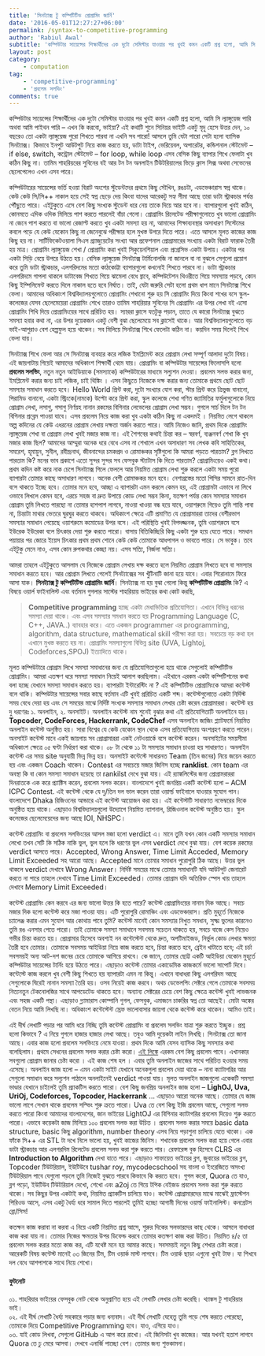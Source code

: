 ```yaml
---
title: 'সিনট্যাক্স টু কম্পিটিটিভ প্রোগ্রামিং জার্নি'
date: '2016-05-01T12:27:27+06:00'
permalink: /syntax-to-competitive-programming
author: 'Rabiul Awal'
subtitle: 'কম্পিউটার সায়েন্সের শিক্ষার্থীদের এক দুটো সেমিস্টার যাওয়ার পর খুবই কমন একটি প্রশ্ন হলো, আমি সি ল্যাঙ্গুয়েজ পারি অথবা আমি পাইথন পারি - এখন কি করবো, ভাইয়া?'
layout: post
category:
    - computation
tag:
    - 'competitive-programming'
    - 'প্রবলেম সলভিং'
comments: true
---
```

কম্পিউটার সায়েন্সের শিক্ষার্থীদের এক দুটো সেমিস্টার যাওয়ার পর খুবই কমন একটি প্রশ্ন হলো, আমি সি ল্যাঙ্গুয়েজ পারি অথবা আমি পাইথন পারি – এখন কি করবো, ভাইয়া? এই কথাটি শুনে সিনিয়র ভাইটি একটু মৃদু হেসে উত্তর দেন, ১০ বছরেও তো একটা ল্যাঙ্গুয়েজ পুরো শিখতে পারবা না এখনি সব পারো! আসলে তুমি যেটা পারো সেটা হলো ব্যাসিক সিনট্যাক্স। কিভাবে ইনপুট আউটপুট নিয়ে কাজ করতে হয়, ডাটা টাইপ, ভেরিয়েবল, অপারেটর, কন্ডিশনাল স্টেটমেন্ট – if else, switch, কন্ট্রোল স্টেটমেন্ট – for loop, while loop এসব বেসিক কিছু ব্যাপার শিখে ফেলাটা খুব কঠিন কিছু না। তামিম শাহরিয়রের সুবিনের বই আর টন টন অনলাইন টিউটরিয়ালের ভিড়ে ক্লাস সিক্স অথবা সেভেনের ছেলেপেলেও এখন এসব পারে।

কম্পিউটারের সায়েন্সের ভর্তি হওয়া বিরাট অংশের স্টুডেন্টদের প্রথমে কিছু সৌখিন, রঙচটা, এডভেঞ্চারাস স্বপ্ন থাকে। কেউ কেউ সি/সি++ নাকাল হয়ে সেই স্বপ্ন ছেড়ে দেয় কিংবা যাদের আরেকটু সহ্য সীমা আছে তারা ডাটা স্ট্রাকচার পর্যন্ত পৌঁছুতে পারে। এইটুকুতে এসে বেশ কিছু সংখ্যক স্টুডেন্ট ধরে নেয় তাকে দিয়ে আর হবে না। ব্যাপারগুলো খুবই কঠিন, কোনমতে এদিক ওদিক মিলিয়ে পাশ করতে পারলেই বাঁচা গেলো। প্রোগ্রামিং রিলেটেড পরীক্ষাগুলোতে খুব ভালো প্রোগ্রামিং না জেনে পাশ করতে বা ভালো রেজাল্ট করতে খুব একটা সমস্যা হয় না, আমাদের শিক্ষাব্যবস্থার অসাধারণ সিস্টেমের কবলে পড়ে যে কেউ যেকোন কিছু না জেনেবুঝে পরীক্ষার হলে মুখস্ত উগরে দিতে পারে। এতে আসলে মূলত কাজের কাজ কিছু হয় না। সার্টিফিকেটওয়ালা সিএস গ্র্যাজুয়েটের সংখ্যা আর প্রফেশনাল প্রোগ্রামারের সংখ্যায় একটা বিরাট ফারাক তৈরী হয় মাত্র। প্রোগ্রামিং ল্যাঙ্গুয়েজ শেখা / প্রোগ্রামিং করা খুবই সিকুয়েনশিয়াল এবং প্রগ্রেসিভ একটা উপায়। একটার পর একটা সিড়ি বেয়ে উপরে উঠতে হয়। বেসিক ল্যাঙ্গুয়েজ সিনট্যাক্স টার্মিনোলজি না জানলে বা না বুঝলে সেগুলো প্রয়োগ করে তুমি ডাটা স্ট্রাকচার, এলগরিদমের মতো কাঠকোট্টা ব্যাপারগুলো কখনোই শিখতে পারবে না। ডাটা স্ট্রাকচার এলগরিদমে গাপলা থাকলে ডাটাবেজ শিখতে গিয়ে ঝামেলা বেধে য্বাবে, কম্পিউটেশন থিওরীতে গিয়ে সমস্যায় পড়বে, কোন কিছু ইম্পিলিমেন্ট করতে দিলে নাকাল হতে হবে নির্ঘাত। তাই, যেটা জরুরি সেটা হলো প্রথম ধাপ মানে সিনট্যাক্স শিখে ফেলা। আমাদের অধিকাংশ বিশ্ববিদ্যালয়গুলোতে প্রোগ্রামিং শেখানো শুরু হয় সি প্রোগ্রামিং দিয়ে কিংবা শখের বসে স্কুল-কলেজের যেসব ছেলেমেয়েরা প্রোগ্রামিং শেখে তারাও তামিম শাহরিয়ার সুবিনের সি প্রোগ্রামিং এর উপর লেখা বই এসো প্রোগ্রামিং শিখি দিয়ে প্রোগ্রামিংয়ের সাথে প্ররিচিত হয়। স্যাররা ক্লাসে যতটুকু পড়ান, তাতে যে কারো সিনট্যাক্স বুঝতে সমস্যা হবার কথা না, এর উপর দুয়েকজন একটু বেশী বুঝা ছেলেমেয়ে সব ক্লাসেই থাকে। আর বিশ্ববিদ্যালয়গুলোতে বড় ভাই-আপুরাও বেশ হেল্পফুল হয়ে থাকেন। সব মিলিয়ে সিনট্যাক্স শিখে ফেলেটা কঠিন না। কয়দিন সময় দিলেই শিখে ফেলা যায়।

সিনট্যাক্স শিখে ফেলা আর সে সিনট্যাক্স ব্যবহার করে লজিক ইমপ্লিমেন্ট করে প্রোগ্রাম লেখা সম্পূর্ণ আলাদা দুটো বিষয়। এই জায়গাটায় গিয়েই আমাদের অধিকাংশ শিক্ষার্থী থেমে যায়। প্রোগ্রামিং বা কম্পিউটার সায়েন্সের ফিলোসপি হলো **প্রবলেম সলভিং**, নতুন নতুন আইডিয়াকে (সমস্যাকে) কম্পিউটারের মাধ্যমে সল্যুশন দেওয়া। প্রবলেম সলভ করার জন্য, ইমপ্লিমেন্ট করার জন্য চাই লজিক, চাই থিঙ্কিং । এসব কিছুতে নিজেকে দক্ষ করার জন্য তোমাকে প্রথমে ছোট ছোট সমস্যার সমাধান করতে হবে। Hello World প্রিন্ট করা, দুটো সংখ্যার যোগ করা, স্টার প্রিন্ট করে ত্রিভুজ বানানো, পিরামিড বানানো, একটা স্ট্রিংকে(নামকে) উল্টো করে প্রিন্ট করা, স্কুল কলেজে শেখা গণিত জ্যামিতির ফর্মুলাগুলোকে নিয়ে প্রোগ্রাম লেখা, লসাগু, গসাগু নির্ণয়হ নানান রকমের বিগিনার লেভেলের প্রোগ্রাম লেখা সম্ভব। গুগলে সার্চ দিলে টন টন বিগিনার প্রব্লেম পাওয়া যাবে। এসব প্রবলেম নিয়ে কাজ করা খুব একটা কঠিন কিছু না একদমই । নিয়মিত লেগে থাকলে অল্প কদিনের যে কেউ এধরনের প্রোগ্রাম লেখায় দক্ষতা অর্জন করতে পারে। আমি নিজেও জানি, প্রথম দিকে প্রোগ্রামিং ল্যাঙ্গুয়েজ শেখা বা প্রোগ্রাম লেখা খুবই মজার কাজ না। এই শৈশবের কথাই চিন্তা কর – স্বরবর্ণ, ব্যঞ্জনবর্ণ শেখা কি খুব মজার কাজ ছিল? আমাদের আম্মুরা অনেক ধরে বেধে এসব না শেখালে এখন অসাধারণ সব লেখক কবি সাহিতিকের, সমরেশ, হূমায়ুন, সুনীল, রবীন্দ্রনাথ, জীবনান্দের চমকপ্রদ ও রোমাঞ্চকর সৃষ্টিগুলো কি আমরা পড়তে পারতাম? ব্লগ লিখতে পারতাম কি? মনের ভাব প্রকাশে এতো সুন্দর সুন্দর সব ফেসবুক স্ট্যাটাস কি দিতে পারতাম? প্রোগ্রামিংয়েও একই কথা। প্রথম কদিন কষ্ট করে নাক চেপে সিনট্যাক্স গিলে ফেললে আর নিয়মিত প্রোগ্রাম লেখা শুরু করলে একটা সময় পুরো ব্যাপারটা তোমার কাছে অসাধারণ লাগবে। অনেক বেশী রোমাঞ্চকর মনে হবে। নেশাগ্রস্তের মতো পিসির সামনে রাত-দিন বসে থাকতে ইচ্ছে হবে। তোমার মনে হবে, আচ্ছা এ ব্যাপারটা এমন করলে কেমন হয়, এই প্রোগ্রামটা এভাবে না লিখে ওভাবে লিখলে কেমন হবে, এরচে সহজ বা দ্রুত উপায়ে কোড লেখা সম্ভব কিনা, যতক্ষণ পর্যন্ত কোন সমস্যার সমাধান প্রোগ্রাম তুমি লিখতে পারছো না তোমার হাশপাশ লাগবে, নাওয়া খাওয়া বন্ধ হয়ে যাবে, ওয়াশরুমে গিয়েও তুমি শান্তি পাবা না, চিন্তাটা মাথার ভেতরে ঘুরঘুর করতে থাকবে। অধিকাংশ ক্ষেত্রে এটি প্রমাণিত যে প্রোগ্রামাররা তাদের বেশীরভাগ সমস্যার সমাধান পেয়েছে ওয়াশরুমে কমোডের উপর বসে। এই পরিস্থিতি খুবই বিপদজ্জনক, তুমি ওয়াশরুমে বসে ইউরেক ইউরেকা বলে চিৎকার দেয়া শুরু করতে পারো। বাসায় বিতিকিচ্ছিরি কিছু একটা শুরু হয়ে যেতে পারে। সমধান পয়ায়ার পর জোরে ইয়েস চিৎকার প্রথম প্রথম শোনে কেউ কেউ তোমাকে আধপাগল ও ভাবতে পারে। সে ভাবুক। তবে এইটুকু মেনে নাও, এসব কোন রুপকথার কেচ্ছা নয়। এসব সত্যি, নির্জলা সত্যি।

আমরা তাহলে এইটুকুতে আসলাম যে নিজেকে প্রোগ্রাম লেখায় দক্ষ করতে হলে নিয়মিত প্রোগ্রাম লিখতে হবে বা সমস্যার সমাধান করতে হবে। আর প্রোগ্রাম লিখতে গেলেই সিনট্যাক্সের সব খুঁটিনাটি জানা হয়ে যাবে। এবার শিরোনামে ফিরে আসা যাক। **সিনট্যাক্স টু কম্পিটিটিভ প্রোগ্রামিং জার্নি**। সিনট্যাক্স না হয় বুঝা গেলো কিন্তু **কম্পিটিটিভ প্রোগ্রামিং** কি? এ বিষয়ে ওয়ার্ল ফাইনালিস্ট এবং বর্তমান গুগলার সাস্টের শাহরিয়ায় ভাইয়ের কথা কোট করছি,

> **Competitive programming** হচ্ছে একটা মেধাভিত্তিক প্রতিযোগিতা। এখানে বিভিন্ন ধরনের সমস্যা দেয়া থাকে। এবং এসব সমস্যার সমধান করতে হয় Programming Language (C, C++, JAVA..) ব্যাবহার করে। এতে একজন programmer এর programming, algorithm, data structure, mathematical skill পরীক্ষা করা হয়। সবচেয়ে বড় কথা হল এখানে মুখস্ত করতে হয় না। প্রোগ্রামিং সমস্যাগুলো বিভিন্ন site (UVA, Lightoj, Codeforces,SPOJ) ইত্যাদিতে থাকে।

মূলত কম্পিউটারে প্রোগ্রাম লিখে সমস্যা সমাধানের জন্য যে প্রতিযোগিতাগুলো হয়ে থাকে সেগুলোই কম্পিটিটিভ প্রোগ্রামিং। আমরা এতক্ষণ ধরে সমস্যা সমাধান নিয়েই আলাপ করছিলাম। এইখানে এরকম একটা কম্পিটিশনের কথা বলা হচ্ছে যেখানে সমস্যা সমাধান করতে হয়। ব্যাপারটা ইন্টারেস্টিং না ? এই কম্পিটিটিভ প্রোগ্রামিংকে আমরা কন্টেস্ট বলে থাকি। কম্পিউটার সায়েন্সের সবার কাছে বর্তমান এটি খুবই প্ররিচিত একটি শব্দ। কন্টেস্টগুলোতে একটা নির্দিস্ট সময় বেধে দেয়া হয় এবং সে সময়ের মাঝে নির্দিষ্ট সংখ্যক সমস্যার সমাধান লেখার চেষ্টা করেন প্রোগ্রামাররা। কন্টেস্ট হয় দু ধরণেরঃ ১. অনলাইন, ২. অনসাইট। অনলাইন কন্টেস্ট নাম শুনেই বুঝার কথা এই প্রতিযোগিতাটি অনলাইনে হয়। **Topcoder, CodeForces, Hackerrank, CodeChef** এসব অনলাইন জাজিং প্ল্যাটফর্মে নিয়মিত অনলাইন কন্টেস্ট অনুষ্ঠিত হয়। সারা বিশ্বের যে কেউ যেকোন স্থান থেকে এসব প্রতিযোগিতায় অংশগ্রহণ করতে পারেন। অনসাইট কন্টেস্ট মানে একই জায়গায় সব প্রোগ্রামাররা একই নেটওয়ার্কে বসে কন্টেস্ট করেন। অনসাইটের সময়সীমা অধিকাংশ ক্ষেত্রে ০৫ ঘণ্টা নির্ধারণ করা থাকে। ০৮ টা থেকে ১১ টা সমস্যার সমাধান চাওয়া হয় সাধারণত। অনলাইন কন্টেস্ট এর সময় site অনুযায়ী ভিন্ন ভিন্ন হয়। অনসাইট কন্টেস্টে সাধারনত Team (তিন জনের) নিয়ে জয়েন করতে হয় এবং একজন Coach থাকেন। Contest এর সবচেয়ে মজার জিনিস হচ্ছে **ranklist**. কোন team এর অবস্থা কি বা কোন সমস্যা সমাধান হয়েছে তা rankilst দেখে বুঝা যায়। এই র‍্যাঙ্কলিস্টের জন্য প্রোগ্রামরাররা দিনরাতকে এক করে প্র্যাক্টিস করেন, প্রবলেম সলভ করেন। বাংলাদেশে খুবই জনপ্রিয় একটি কন্টেস্ট হলো – ACM ICPC Contest. এই কন্টেস্ট থেকে যে দু/তিন দল ভাল করেন তারা ওয়ার্ল্ড ফাইনালে যাওয়ার সুযোগ পান। বাংলাদেশে Dhaka রিজিওনের আন্ডারে এই কন্টেস্ট আয়োজন করা হয়। এই কন্টেস্টটি সাধারণত নভেম্বরের দিকে অনুষ্ঠিত হয়ে থাকে। এছাড়াও বিশ্ববিদ্যালয়গুলো উদ্যোগে নিয়মিত ন্যাশনাল, রিজিওনাল কন্টেস্ট অনুষ্ঠিত হয়। স্কুল কলেজের ছেলেমেয়েদের জন্য আছে IOI, NHSPC।

কন্টেস্ট প্রোগ্রামিং বা প্রবলেম সলভিংয়ের আসল মজা হলো verdict এ। মানে তুমি যখন কোন একটি সমস্যার সমাধান লেখো তখন সেটি কি সঠিক নাকি ভুল, ভুল হলে কি ধরণের ভুল এসব verdict দেখে বুঝা যায়। বেশ কয়েক রকমের verdict আসতে পারে। Accepted, Wrong Answer, Time Limit Acceded, Memory Limit Exceeded সহ আরো আছে। Accepted মানে তোমার সমাধান পুরোপুরি ঠিক আছে। উত্তর ভুল থাকলে verdict দেখাবে Wrong Answer। নির্দিষ্ট সময়ের মাঝে তোমার সমাধানটি যদি আউটপুট জেনারেট করতে না পারে তাহলে দেখাবে Time Limit Exceeded। তোমার প্রোগ্রাম যদি অতিরিক্ত স্পেস খায় তাহলে দেখাবে Memory Limit Exceeded।

কন্টেস্ট প্রোগ্রামিং কেন করবে এর জন্য ভালো উত্তর কি হতে পারে? কন্টেস্ট প্রোগ্রামিংয়ের নানান দিক আছে। সবচে মজার দিক হলো কন্টেস্ট করে মজা পাওয়া যায়। এটি পুরোপুরি রোমাঞ্চিং এবং এডভেঞ্চারাস। প্রতি মুহূর্তে নিজেকে চ্যালেঞ্জ করার এমন সুযোগ আর কোথায় পাবে তুমি? কন্টেস্ট মানেই কোন সমস্যার নিখুত সমধান, সুক্ষ্ম ভুলের কারনেও তুমি রঙ এনসার পেতে পারো। তাই তোমাকে সমস্যা সমাধানে সবসময় সচেতন থাকতে হয়, সবচে বাজে কেস নিয়েও গভীর চিন্তা করতে হয়। প্রোগ্রামার হিসেবে অবশ্যই নন কন্টেস্টেন্ট থেকে দ্রুত, অপটিমাইজড, নির্ভুল কোড লেখার ক্ষমতা তৈরী হবে তোমার। তোমাকে সবসময় আইডিয়া নিয়ে কাজ করতে হবে, চিন্তা করতে হবে, ব্রেইন খাটাতে হবে; এই চর্চা সবসময়ই অন্য আট-দশ জনের চেয়ে তোমাকে আগিয়ে রাখবে। কে জানে, তোমার ছোট্ট একটি আইডিয়া যেকোন মুহূর্তে কম্পিউটার সায়েন্সের টার্নিং হয়ে উঠতে পারে। এছাড়াও কন্টেস্ট তোমার একাডেমিক কাজকর্মে ভালো সাপোর্ট দিবে। কন্টেস্টে কাজ করলে খুব বেশী কিছু শিখতে হয় ব্যাপারটা এমন না কিন্তু। এখানে বাধাধরা কিছু এলগরিদম আছে সেগুলোকে ঘিরেই নানান সমস্যা তৈরি হয়। ওসব নিয়েই কাজ করবে। অথচ ডেভেলপিং সেক্টরে গেলে তোমাকে সবসময় নিত্যনতুন টেকনোলজির সাথে আপডেটেড থাকতে হবে। অন্যান্য সেক্টরের চেয়ে বেশ কিছু ক্ষেত্রে কন্টেস্ট খুবই লাভজনক এবং সহজ একটি পন্থা। এছাড়াও গ্ল্যামারাস কোম্পানি গুগল, ফেসবুক, এমাজনে চাকরির স্বপ্ন তো আছেই। মোটা অঙ্কের বেতন নিয়ে আমি লিখছি না। অধিকাংশ কন্টেস্টেন্ট স্রেফ ভালোবাসার জায়গা থেকে কন্টেস্ট করে থাকেন। আমিও তাই।

এই দীর্ঘ লেখাটি পড়ার পর আমি ধরে নিচ্ছি তুমি কন্টেস্ট প্রোগ্রামিং বা প্রবলেম সলভিং যাত্রা শুরু করতে ইচ্ছুক। প্রশ্ন হলো কিভাবে ? এ নিয়ে গুগলে হাজার হাজার লেখা আছে। তবুও আমি দুয়েকটা লাইন লিখছি। সিনট্যাক্স তো জানা আছে। এবার কাজ হলো প্রবলেম সলভিংয়ে নেমে যাওয়া। প্রথম দিকে আমি যেসব ব্যাসিক কিছু সমস্যার কথা বলেছিলাম। প্রথমে সেধনের প্রবলেম সলভ করার চেষ্টা করো। [এই লিঙ্কে](http://www.cquestions.com/2010/07/c-program-examples.html) এরকম বেশ কিছু প্রবলেম পাবে। এখানকার সবগুলো প্রোগ্রাম জানার চেষ্টা করো । এই কাজ শেষ হল । এবার তুমি অনলাইন জাজের সাথে পরিচিত হওয়ার সময় এসেছে। অনলাইন জাজ হলো – এমন একটা সাইট যেখানে অনেকগুলা প্রবলেম দেয়া থাকে – নানা ক্যাটাগরির আর সেগুলো সমাধান করে সল্যুশন পাঠালে অনলাইনেই verdict পাওয়া যায়। মূলত অনলাইন জাজগুলো একেকটি সমস্যা ভাণ্ডার যেখানে চাইলেই তুমি প্র্যাকটিস করতে পারো। বেশ কিছু জনপ্রিয় অনলাইন জাজ হলো – **LighOJ, Uva, UriOj, Codeforces, Topcoder, Hackerrank** … এছাড়াও আরো অনেক আছে। তোমার যে জাজ ভালো লাগে সেখান থাকে প্রবলেম সল্ভিং শুরু ক্রতে পারো। Uva তে বেশ কিছু ইজি প্রবলেম আছে, সেগুলো সলভ করতে পারো কিংবা আমাদের বাংলাদেশের, জান ভাইয়ের LightOJ এর বিগিনার ক্যাটাগরির প্রবলেম দিয়েও শুরু করতে পারো। এভাবে কয়েকটা জাজ মিলিয়ে ১০০ প্রবলেম সলভ করা উচিত । প্রবলেম সলভ করার সময়ে basic data structure, basic কিছু algorithm, number theory এসব নিয়ে পড়াশুনা চালিয়ে যেতে থাকো। এক ফাঁকে সি++ এর STL টা দখে নিলে ভালো হয়, খুবই কাজের জিনিস। শখানেক প্রবলেম সলভ করা হয়ে গেলে এবার ডাটা স্ট্রাকচার আর এলগরদিম রিলেটেড প্রবলেম সলভ করা শুরু করতে পার। রেফারেন্স বুক হিসেবে CLRS এর **Introduction to Algorithm** দেখা যাতে পারে। এছাড়াও শাফায়েত ভাইয়ের ব্লগ, জুবায়ের ভাইয়ের ব্লগ, Topcoder টিউটরিয়াল, ইউটিউবে tushar roy, mycodecschool সহ বাংলা ও ইংরেজিতে অসংখ্য টিউটরিয়াল পাবে যেগুলো পড়লে তুমি নিজেই বুঝতে পারবে কিভাবে কি করতে হবে। গুগল করো, Quora তে যাও, ব্লগ পড়ো, ইউটিউব টিউটরিয়াল দেখো, শেখো এবং a2oj তে গিয়ে টপিক বেইজড প্রবলেম সলভ করা শুরু করতে থাকো। সব কিছুর উপর একটাই কথা, নিয়মিত প্র্যাকটিস চালিয়ে যাও। কন্টেস্ট প্রোগ্রামারদের মাঝে মাঝেই ফ্রাস্টেশন পিরিওড আসে, এসব একটু ধৈর্য্য ধরে সামাল দিতে পারলেই তুমিই হচ্ছো আগামী দিনের ওয়ার্ল্ড ফাইনালিস্ট। কনগ্রেটস ব্রো/সিস!

কতক্ষন কাজ করাবা না করবা এ নিয়ে একটি নিয়মিত প্রশ্ন আসে, শুরুর দিকের সলভারদের কাছ থেকে। আসলে বাধাধরা কাজ করা যায় না। তোমার নিজের ক্ষমতার উপর ডিফেন্ড করবে তোমার কতক্ষণ কাজ করা উচিত। নিয়মিত ৪/৫ তা প্রবলেম সলভ করার মতো কাজ কর, এটি যথেষ্ট মনে হয় আমার কাছে। সবসময়ই নতুন কিছু শেখার চেষ্টা করো। আরেকটি বিষয় কন্টেস্ট মানেই ০৩ জিনের টিম, টিম ওয়ার্ক মাস্ট লাগবে। টিম ওয়ার্ক ছাড়া এগুনো খুবই টাফ। যা শিখবে দল বেধে আশপাশকে সাথে নিয়ে শেখো।

#### ফুটনোট  
০১. শাহরিয়ার ভাইয়ের ফেসবুক নোট থেকে অনুপ্রাণিত হয়ে এই লেখাটি লেখার চেষ্টা করেছি। থ্যাঙ্কস টু শাহরিয়ার ভাই।  
০২.  এই দীর্ঘ লেখাটি ধৈর্য্য সহকারে পড়ার জন্য ধন্যবাদ। এই দীর্ঘ লেখাটি যেহেতু তুমি পড়ে শেষ করতে পেরেছো, তোমাকে দিয়ে Competitive Programming হবে। যাও, এগিয়ে যাও।  
০৩.  যাই কোড লিখবা, সেগুলো GitHub এ আপ করে রাখো। এই জিনিসটা খুব কাজের। আর যখনই হতাশ লাগবে Quora তে ঢু মেরে আসবা। দেখবে এনার্জি পাচ্ছো বেশ। তোমার জন্য শুভকামনা।